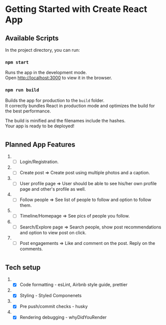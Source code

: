 # Getting Started with Create React App

## Available Scripts

In the project directory, you can run:

### `npm start`

Runs the app in the development mode.\
Open [http://localhost:3000](http://localhost:3000) to view it in the browser.

### `npm run build`

Builds the app for production to the `build` folder.\
It correctly bundles React in production mode and optimizes the build for the best performance.

The build is minified and the filenames include the hashes.\
Your app is ready to be deployed!

#

## Planned App Features

1.  -   [ ] Login/Registration.
2.  -   [ ] Create post => Create post using multiple photos and a caption.
3.  -   [ ] User profile page => User should be able to see his/her own profile page and other's profile as well.
4.  -   [ ] Follow people => See list of people to follow and option to follow them.
5.  -   [ ] Timeline/Homepage => See pics of people you follow.
6.  -   [ ] Search/Explore page => Search people, show post recommendations and option to view post on click.
7.  -   [ ] Post engagements => Like and comment on the post. Reply on the comments.

#

## Tech setup

1.  -   [x] Code formatting - esLint, Airbnb style guide, prettier
2.  -   [x] Styling - Styled Componenets
3.  -   [x] Pre push/commit checks - husky
4.  -   [x] Rendering debugging - whyDidYouRender
